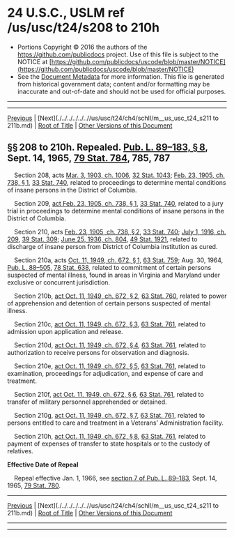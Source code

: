 ---
---

# 24 U.S.C., USLM ref /us/usc/t24/s208 to 210h

* Portions Copyright © 2016 the authors of the https://github.com/publicdocs project.
  Use of this file is subject to the NOTICE at [https://github.com/publicdocs/uscode/blob/master/NOTICE](https://github.com/publicdocs/uscode/blob/master/NOTICE)
* See the [Document Metadata](././../../../../..//README.md) for more information.
  This file is generated from historical government data; content and/or formatting may be inaccurate and out-of-date and should not be used for official purposes.

----------
----------

[Previous](./../../../../..//us/usc/t24/ch4/schII/m__us_usc_t24_s207.md) | [Next](./../../../../..//us/usc/t24/ch4/schII/m__us_usc_t24_s211 to 211b.md) | [Root of Title](./../../../../../) | [Other Versions of this Document](https://publicdocs.github.io/go/links?ns=uslm&ref=%2Fus%2Fusc%2Ft24%2Fs208+to+210h)

## §§ 208 to 210h. Repealed. [Pub. L. 89–183, § 8][/us/pl/89/183/s8], Sept. 14, 1965, [79 Stat. 784][/us/stat/79/784], 785, 787

    Section 208, acts [Mar. 3, 1903, ch. 1006][/us/act/1903-03-03/ch1006], [32 Stat. 1043][/us/stat/32/1043]; [Feb. 23, 1905, ch. 738, § 1][/us/act/1905-02-23/ch738/s1], [33 Stat. 740][/us/stat/33/740], related to proceedings to determine mental conditions of insane persons in the District of Columbia.

    Section 209, [act Feb. 23, 1905, ch. 738, § 1][/us/act/1905-02-23/ch738/s1], [33 Stat. 740][/us/stat/33/740], related to a jury trial in proceedings to determine mental conditions of insane persons in the District of Columbia.

    Section 210, acts [Feb. 23, 1905, ch. 738, § 2][/us/act/1905-02-23/ch738/s2], [33 Stat. 740][/us/stat/33/740]; [July 1, 1916, ch. 209][/us/act/1916-07-01/ch209], [39 Stat. 309][/us/stat/39/309]; [June 25, 1936, ch. 804][/us/act/1936-06-25/ch804], [49 Stat. 1921][/us/stat/49/1921], related to discharge of insane person from District of Columbia institution as cured.

    Section 210a, acts [Oct. 11, 1949, ch. 672, § 1][/us/act/1949-10-11/ch672/s1], [63 Stat. 759][/us/stat/63/759]; Aug. 30, 1964, [Pub. L. 88–505][/us/pl/88/505], [78 Stat. 638][/us/stat/78/638], related to commitment of certain persons suspected of mental illness, found in areas in Virginia and Maryland under exclusive or concurrent jurisdiction.

    Section 210b, [act Oct. 11, 1949, ch. 672, § 2][/us/act/1949-10-11/ch672/s2], [63 Stat. 760][/us/stat/63/760], related to power of apprehension and detention of certain persons suspected of mental illness.

    Section 210c, [act Oct. 11, 1949, ch. 672, § 3][/us/act/1949-10-11/ch672/s3], [63 Stat. 761][/us/stat/63/761], related to admission upon application and release.

    Section 210d, [act Oct. 11, 1949, ch. 672, § 4][/us/act/1949-10-11/ch672/s4], [63 Stat. 761][/us/stat/63/761], related to authorization to receive persons for observation and diagnosis.

    Section 210e, [act Oct. 11, 1949, ch. 672, § 5][/us/act/1949-10-11/ch672/s5], [63 Stat. 761][/us/stat/63/761], related to examination, proceedings for adjudication, and expense of care and treatment.

    Section 210f, [act Oct. 11, 1949, ch. 672, § 6][/us/act/1949-10-11/ch672/s6], [63 Stat. 761][/us/stat/63/761], related to transfer of military personnel apprehended or detained.

    Section 210g, [act Oct. 11, 1949, ch. 672, § 7][/us/act/1949-10-11/ch672/s7], [63 Stat. 761][/us/stat/63/761], related to persons entitled to care and treatment in a Veterans’ Administration facility.

    Section 210h, [act Oct. 11, 1949, ch. 672, § 8][/us/act/1949-10-11/ch672/s8], [63 Stat. 761][/us/stat/63/761], related to payment of expenses of transfer to state hospitals or to the custody of relatives.

 __Effective Date of Repeal__ 

    Repeal effective Jan. 1, 1966, see [section 7 of Pub. L. 89–183][/us/pl/89/183/s7], Sept. 14, 1965, [79 Stat. 780][/us/stat/79/780].

----------

[Previous](./../../../../..//us/usc/t24/ch4/schII/m__us_usc_t24_s207.md) | [Next](./../../../../..//us/usc/t24/ch4/schII/m__us_usc_t24_s211 to 211b.md) | [Root of Title](./../../../../../) | [Other Versions of this Document](https://publicdocs.github.io/go/links?ns=uslm&ref=%2Fus%2Fusc%2Ft24%2Fs208+to+210h)

----------
----------

[/us/pl/89/183/s8]: https://publicdocs.github.io/go/links?ns=uslm&ref=%2Fus%2Fpl%2F89%2F183%2Fs8
[/us/stat/79/784]: https://publicdocs.github.io/go/links?ns=uslm&ref=%2Fus%2Fstat%2F79%2F784
[/us/act/1903-03-03/ch1006]: https://publicdocs.github.io/go/links?ns=uslm&ref=%2Fus%2Fact%2F1903-03-03%2Fch1006
[/us/stat/32/1043]: https://publicdocs.github.io/go/links?ns=uslm&ref=%2Fus%2Fstat%2F32%2F1043
[/us/act/1905-02-23/ch738/s1]: https://publicdocs.github.io/go/links?ns=uslm&ref=%2Fus%2Fact%2F1905-02-23%2Fch738%2Fs1
[/us/stat/33/740]: https://publicdocs.github.io/go/links?ns=uslm&ref=%2Fus%2Fstat%2F33%2F740
[/us/act/1905-02-23/ch738/s1]: https://publicdocs.github.io/go/links?ns=uslm&ref=%2Fus%2Fact%2F1905-02-23%2Fch738%2Fs1
[/us/stat/33/740]: https://publicdocs.github.io/go/links?ns=uslm&ref=%2Fus%2Fstat%2F33%2F740
[/us/act/1905-02-23/ch738/s2]: https://publicdocs.github.io/go/links?ns=uslm&ref=%2Fus%2Fact%2F1905-02-23%2Fch738%2Fs2
[/us/stat/33/740]: https://publicdocs.github.io/go/links?ns=uslm&ref=%2Fus%2Fstat%2F33%2F740
[/us/act/1916-07-01/ch209]: https://publicdocs.github.io/go/links?ns=uslm&ref=%2Fus%2Fact%2F1916-07-01%2Fch209
[/us/stat/39/309]: https://publicdocs.github.io/go/links?ns=uslm&ref=%2Fus%2Fstat%2F39%2F309
[/us/act/1936-06-25/ch804]: https://publicdocs.github.io/go/links?ns=uslm&ref=%2Fus%2Fact%2F1936-06-25%2Fch804
[/us/stat/49/1921]: https://publicdocs.github.io/go/links?ns=uslm&ref=%2Fus%2Fstat%2F49%2F1921
[/us/act/1949-10-11/ch672/s1]: https://publicdocs.github.io/go/links?ns=uslm&ref=%2Fus%2Fact%2F1949-10-11%2Fch672%2Fs1
[/us/stat/63/759]: https://publicdocs.github.io/go/links?ns=uslm&ref=%2Fus%2Fstat%2F63%2F759
[/us/pl/88/505]: https://publicdocs.github.io/go/links?ns=uslm&ref=%2Fus%2Fpl%2F88%2F505
[/us/stat/78/638]: https://publicdocs.github.io/go/links?ns=uslm&ref=%2Fus%2Fstat%2F78%2F638
[/us/act/1949-10-11/ch672/s2]: https://publicdocs.github.io/go/links?ns=uslm&ref=%2Fus%2Fact%2F1949-10-11%2Fch672%2Fs2
[/us/stat/63/760]: https://publicdocs.github.io/go/links?ns=uslm&ref=%2Fus%2Fstat%2F63%2F760
[/us/act/1949-10-11/ch672/s3]: https://publicdocs.github.io/go/links?ns=uslm&ref=%2Fus%2Fact%2F1949-10-11%2Fch672%2Fs3
[/us/stat/63/761]: https://publicdocs.github.io/go/links?ns=uslm&ref=%2Fus%2Fstat%2F63%2F761
[/us/act/1949-10-11/ch672/s4]: https://publicdocs.github.io/go/links?ns=uslm&ref=%2Fus%2Fact%2F1949-10-11%2Fch672%2Fs4
[/us/stat/63/761]: https://publicdocs.github.io/go/links?ns=uslm&ref=%2Fus%2Fstat%2F63%2F761
[/us/act/1949-10-11/ch672/s5]: https://publicdocs.github.io/go/links?ns=uslm&ref=%2Fus%2Fact%2F1949-10-11%2Fch672%2Fs5
[/us/stat/63/761]: https://publicdocs.github.io/go/links?ns=uslm&ref=%2Fus%2Fstat%2F63%2F761
[/us/act/1949-10-11/ch672/s6]: https://publicdocs.github.io/go/links?ns=uslm&ref=%2Fus%2Fact%2F1949-10-11%2Fch672%2Fs6
[/us/stat/63/761]: https://publicdocs.github.io/go/links?ns=uslm&ref=%2Fus%2Fstat%2F63%2F761
[/us/act/1949-10-11/ch672/s7]: https://publicdocs.github.io/go/links?ns=uslm&ref=%2Fus%2Fact%2F1949-10-11%2Fch672%2Fs7
[/us/stat/63/761]: https://publicdocs.github.io/go/links?ns=uslm&ref=%2Fus%2Fstat%2F63%2F761
[/us/act/1949-10-11/ch672/s8]: https://publicdocs.github.io/go/links?ns=uslm&ref=%2Fus%2Fact%2F1949-10-11%2Fch672%2Fs8
[/us/stat/63/761]: https://publicdocs.github.io/go/links?ns=uslm&ref=%2Fus%2Fstat%2F63%2F761
[/us/pl/89/183/s7]: https://publicdocs.github.io/go/links?ns=uslm&ref=%2Fus%2Fpl%2F89%2F183%2Fs7
[/us/stat/79/780]: https://publicdocs.github.io/go/links?ns=uslm&ref=%2Fus%2Fstat%2F79%2F780



